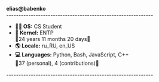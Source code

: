 **elias@babenko**<br>
**------------------------------------------------------------**<br>
- **👨‍🎓 OS:**            CS Student<br>
- **🧠 Kernel:**        ENTP<br>
24 years 11 months 20 days
- **🌎 Locale:**        ru_RU, en_US<br>
- **💻 Languages:**     Python, Bash, JavaScript, C++<br>
37 (personal), 4 (contributions)

**------------------------------------------------------------**

